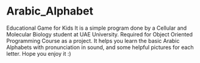 # Arabic_Alphabet
Educational Game for Kids
It is a simple program done by a Cellular and Molecular Biology student at UAE University.
Required for Object Oriented Programming Course as a project. 
It helps you learn the basic Arabic Alphabets with pronunciation in sound, and some helpful pictures for each letter. 
Hope you enjoy it :)
